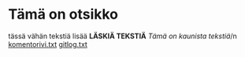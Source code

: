 # Tämä on otsikko
tässä vähän tekstiä lisää
**LÄSKIÄ TEKSTIÄ** 
*Tämä on kaunista tekstiä*/n
[komentorivi.txt](laskarit/viikko1/komentorivi.txt)
[gitlog.txt](laskarit/viikko1/gitlog.txt)
